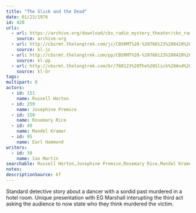 ```yaml
---
title: "The Slick and the Dead"
date: 01/23/1976
id: 420
urls: 
  - url: https://archive.org/download/cbs_radio_mystery_theater/cbs_radio_mystery_theater-0401-0450.zip/cbs_radio_mystery_theater-0401-0450%2Fcbsrmt_0420_the_slick_and_the_dead.mp3
    source: archive-org
  - url: http://cbsrmt.thelongtrek.com/jc/CBSRMT%20-%20760123%200420%20Slick%20And%20The%20Dead%20vbr%20fb2%20-outro_jc.mp3
    source: kl-jc
  - url: http://cbsrmt.thelongtrek.com/pp/CBSRMT%20-%20760123%200420%20The%20Slick%20and%20the%20Dead_pp.mp3
    source: kl-pp
  - url: http://cbsrmt.thelongtrek.com/br/760123%20The%20Slick%20And%20The%20Dead-WOR.mp3
    source: kl-br
tags: 
multipart: 0
actors:  
  - id: 151
    name: Russell Horton  
  - id: 259
    name: Josephine Premice  
  - id: 150
    name: Rosemary Rice  
  - id: 49
    name: Mandel Kramer  
  - id: 95
    name: Earl Hammond
writers:  
  - id: 38
    name: Ian Martin
searchable: Russell Horton,Josephine Premice,Rosemary Rice,Mandel Kramer,Earl Hammond Ian Martin
notes: 
descriptionSource: kf
---
```

Standard detective story about a dancer with a sordid past murdered in a hotel room. Unique presentation with EG Marshall interupting the third act asking the audience to now state who they think murdered the victim.